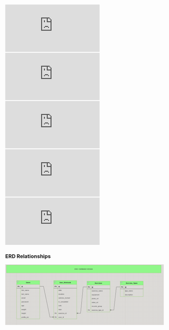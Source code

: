 
![User Stories](https://github.com/rlitoncs/ActiVi/blob/main/planning/1.%20user-stories/user-stories.md) ![ERD](https://github.com/rlitoncs/ActiVi/blob/main/planning/2.%20erd/erd.md) 
![Routes](https://github.com/rlitoncs/ActiVi/blob/main/planning/3.%20routes/routes.md) ![MVP/MVD](https://github.com/rlitoncs/ActiVi/blob/main/planning/4.%20mvp-mvd/mvp-mvd.md) ![Wireframes](https://github.com/rlitoncs/ActiVi/blob/main/planning/5.%20wireframes/wireframes.md)
### ERD Relationships

![ERD Diagram](https://github.com/rlitoncs/ActiVi/blob/main/planning/2.%20erd/erd-update(2.0).png?raw=true)


